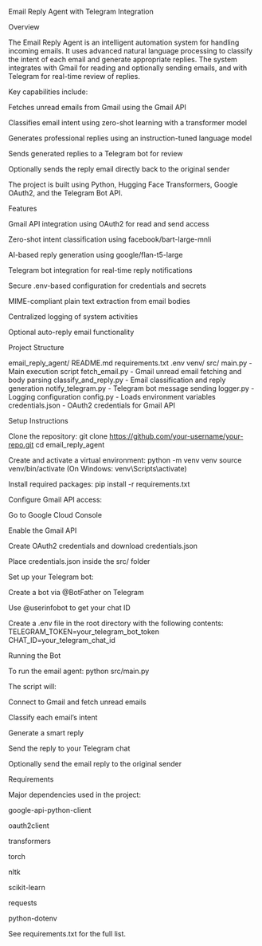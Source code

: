 Email Reply Agent with Telegram Integration

Overview

The Email Reply Agent is an intelligent automation system for handling incoming emails. It uses advanced natural language processing to classify the intent of each email and generate appropriate replies. The system integrates with Gmail for reading and optionally sending emails, and with Telegram for real-time review of replies.

Key capabilities include:

Fetches unread emails from Gmail using the Gmail API

Classifies email intent using zero-shot learning with a transformer model

Generates professional replies using an instruction-tuned language model

Sends generated replies to a Telegram bot for review

Optionally sends the reply email directly back to the original sender

The project is built using Python, Hugging Face Transformers, Google OAuth2, and the Telegram Bot API.

Features

Gmail API integration using OAuth2 for read and send access

Zero-shot intent classification using facebook/bart-large-mnli

AI-based reply generation using google/flan-t5-large

Telegram bot integration for real-time reply notifications

Secure .env-based configuration for credentials and secrets

MIME-compliant plain text extraction from email bodies

Centralized logging of system activities

Optional auto-reply email functionality

Project Structure

email_reply_agent/
    README.md
    requirements.txt
    .env
    venv/
    src/
        main.py - Main execution script
        fetch_email.py - Gmail unread email fetching and body parsing
        classify_and_reply.py - Email classification and reply generation
        notify_telegram.py - Telegram bot message sending
        logger.py - Logging configuration
        config.py - Loads environment variables
        credentials.json - OAuth2 credentials for Gmail API

Setup Instructions

Clone the repository:
git clone https://github.com/your-username/your-repo.git
cd email_reply_agent

Create and activate a virtual environment:
python -m venv venv
source venv/bin/activate (On Windows: venv\Scripts\activate)

Install required packages:
pip install -r requirements.txt

Configure Gmail API access:

Go to Google Cloud Console

Enable the Gmail API

Create OAuth2 credentials and download credentials.json

Place credentials.json inside the src/ folder

Set up your Telegram bot:

Create a bot via @BotFather on Telegram

Use @userinfobot to get your chat ID

Create a .env file in the root directory with the following contents:
TELEGRAM_TOKEN=your_telegram_bot_token
CHAT_ID=your_telegram_chat_id

Running the Bot

To run the email agent:
python src/main.py

The script will:

Connect to Gmail and fetch unread emails

Classify each email’s intent

Generate a smart reply

Send the reply to your Telegram chat

Optionally send the email reply to the original sender

Requirements

Major dependencies used in the project:

google-api-python-client

oauth2client

transformers

torch

nltk

scikit-learn

requests

python-dotenv

See requirements.txt for the full list.